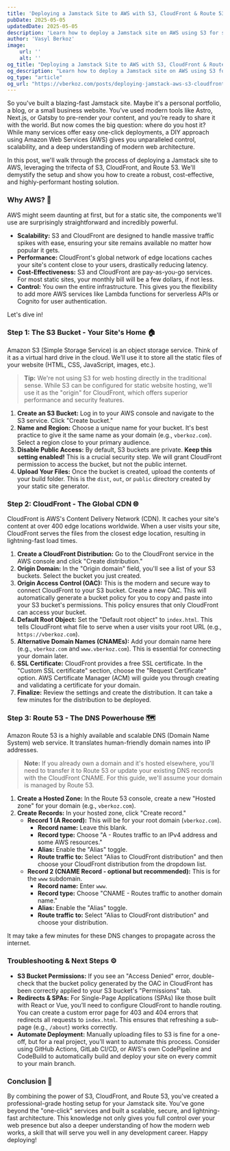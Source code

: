 ```yaml
---
title: 'Deploying a Jamstack Site to AWS with S3, CloudFront & Route 53'
pubDate: 2025-05-05
updatedDate: 2025-05-05
description: 'Learn how to deploy a Jamstack site on AWS using S3 for storage, CloudFront for content delivery, and Route 53 for DNS, creating a scalable and efficient hosting solution.'
author: 'Vasyl Berkoz'
image:
    url: ''
    alt: ''
og_title: "Deploying a Jamstack Site to AWS with S3, CloudFront & Route 53"
og_description: "Learn how to deploy a Jamstack site on AWS using S3 for storage, CloudFront for content delivery, and Route 53 for DNS, creating a scalable and efficient hosting solution."
og_type: "article"
og_url: "https://vberkoz.com/posts/deploying-jamstack-aws-s3-cloudfront-route53"
---
```


So you've built a blazing-fast Jamstack site. Maybe it's a personal portfolio, a blog, or a small business website. You’ve used modern tools like Astro, Next.js, or Gatsby to pre-render your content, and you’re ready to share it with the world. But now comes the big question: where do you host it? While many services offer easy one-click deployments, a DIY approach using Amazon Web Services (AWS) gives you unparalleled control, scalability, and a deep understanding of modern web architecture.

In this post, we'll walk through the process of deploying a Jamstack site to AWS, leveraging the trifecta of S3, CloudFront, and Route 53. We'll demystify the setup and show you how to create a robust, cost-effective, and highly-performant hosting solution.

### Why AWS? 🤔

AWS might seem daunting at first, but for a static site, the components we'll use are surprisingly straightforward and incredibly powerful.

  * **Scalability:** S3 and CloudFront are designed to handle massive traffic spikes with ease, ensuring your site remains available no matter how popular it gets.
  * **Performance:** CloudFront's global network of edge locations caches your site's content close to your users, drastically reducing latency.
  * **Cost-Effectiveness:** S3 and CloudFront are pay-as-you-go services. For most static sites, your monthly bill will be a few dollars, if not less.
  * **Control:** You own the entire infrastructure. This gives you the flexibility to add more AWS services like Lambda functions for serverless APIs or Cognito for user authentication.

Let's dive in\!

### Step 1: The S3 Bucket - Your Site's Home 🏠

Amazon S3 (Simple Storage Service) is an object storage service. Think of it as a virtual hard drive in the cloud. We'll use it to store all the static files of your website (HTML, CSS, JavaScript, images, etc.).

> **Tip:** We're not using S3 for web hosting directly in the traditional sense. While S3 can be configured for static website hosting, we’ll use it as the "origin" for CloudFront, which offers superior performance and security features.

1.  **Create an S3 Bucket:** Log in to your AWS console and navigate to the S3 service. Click "Create bucket."
2.  **Name and Region:** Choose a unique name for your bucket. It's best practice to give it the same name as your domain (e.g., `vberkoz.com`). Select a region close to your primary audience.
3.  **Disable Public Access:** By default, S3 buckets are private. **Keep this setting enabled\!** This is a crucial security step. We will grant CloudFront permission to access the bucket, but not the public internet.
4.  **Upload Your Files:** Once the bucket is created, upload the contents of your build folder. This is the `dist`, `out`, or `public` directory created by your static site generator.

### Step 2: CloudFront - The Global CDN 🌐

CloudFront is AWS's Content Delivery Network (CDN). It caches your site's content at over 400 edge locations worldwide. When a user visits your site, CloudFront serves the files from the closest edge location, resulting in lightning-fast load times.

1.  **Create a CloudFront Distribution:** Go to the CloudFront service in the AWS console and click "Create distribution."
2.  **Origin Domain:** In the "Origin domain" field, you'll see a list of your S3 buckets. Select the bucket you just created.
3.  **Origin Access Control (OAC):** This is the modern and secure way to connect CloudFront to your S3 bucket. Create a new OAC. This will automatically generate a bucket policy for you to copy and paste into your S3 bucket's permissions. This policy ensures that only CloudFront can access your bucket.
4.  **Default Root Object:** Set the "Default root object" to `index.html`. This tells CloudFront what file to serve when a user visits your root URL (e.g., `https://vberkoz.com`).
5.  **Alternative Domain Names (CNAMEs):** Add your domain name here (e.g., `vberkoz.com` and `www.vberkoz.com`). This is essential for connecting your domain later.
6.  **SSL Certificate:** CloudFront provides a free SSL certificate. In the "Custom SSL certificate" section, choose the "Request Certificate" option. AWS Certificate Manager (ACM) will guide you through creating and validating a certificate for your domain.
7.  **Finalize:** Review the settings and create the distribution. It can take a few minutes for the distribution to be deployed.

### Step 3: Route 53 - The DNS Powerhouse 🗺️

Amazon Route 53 is a highly available and scalable DNS (Domain Name System) web service. It translates human-friendly domain names into IP addresses.

> **Note:** If you already own a domain and it's hosted elsewhere, you'll need to transfer it to Route 53 or update your existing DNS records with the CloudFront CNAME. For this guide, we'll assume your domain is managed by Route 53.

1.  **Create a Hosted Zone:** In the Route 53 console, create a new "Hosted zone" for your domain (e.g., `vberkoz.com`).
2.  **Create Records:** In your hosted zone, click "Create record."
      * **Record 1 (A Record):** This will be for your root domain (`vberkoz.com`).
          * **Record name:** Leave this blank.
          * **Record type:** Choose "A - Routes traffic to an IPv4 address and some AWS resources."
          * **Alias:** Enable the "Alias" toggle.
          * **Route traffic to:** Select "Alias to CloudFront distribution" and then choose your CloudFront distribution from the dropdown list.
      * **Record 2 (CNAME Record - optional but recommended):** This is for the `www` subdomain.
          * **Record name:** Enter `www`.
          * **Record type:** Choose "CNAME - Routes traffic to another domain name."
          * **Alias:** Enable the "Alias" toggle.
          * **Route traffic to:** Select "Alias to CloudFront distribution" and choose your distribution.

It may take a few minutes for these DNS changes to propagate across the internet.

### Troubleshooting & Next Steps ⚙️

  * **S3 Bucket Permissions:** If you see an "Access Denied" error, double-check that the bucket policy generated by the OAC in CloudFront has been correctly applied to your S3 bucket's "Permissions" tab.
  * **Redirects & SPAs:** For Single-Page Applications (SPAs) like those built with React or Vue, you’ll need to configure CloudFront to handle routing. You can create a custom error page for 403 and 404 errors that redirects all requests to `index.html`. This ensures that refreshing a sub-page (e.g., `/about`) works correctly.
  * **Automate Deployment:** Manually uploading files to S3 is fine for a one-off, but for a real project, you'll want to automate this process. Consider using GitHub Actions, GitLab CI/CD, or AWS's own CodePipeline and CodeBuild to automatically build and deploy your site on every commit to your main branch.

### Conclusion 🎉

By combining the power of S3, CloudFront, and Route 53, you've created a professional-grade hosting setup for your Jamstack site. You've gone beyond the "one-click" services and built a scalable, secure, and lightning-fast architecture. This knowledge not only gives you full control over your web presence but also a deeper understanding of how the modern web works, a skill that will serve you well in any development career. Happy deploying\!